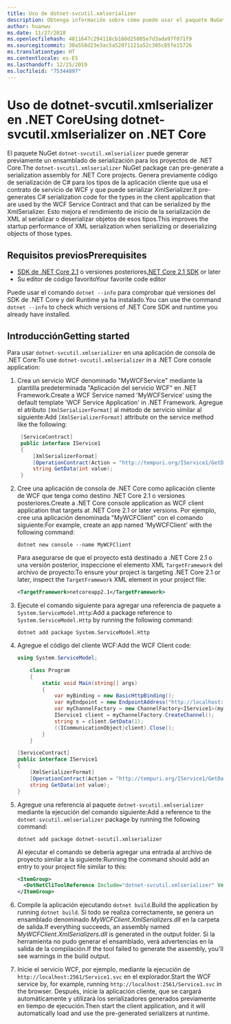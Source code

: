 ```yaml
---
title: Uso de dotnet-svcutil.xmlserializer
description: Obtenga información sobre cómo puede usar el paquete NuGet `dotnet-svcutil.xmlserializer` para generar previamente un ensamblado de serialización para los proyectos de .NET Core.
author: huanwu
ms.date: 11/27/2018
ms.openlocfilehash: 4811647c294118cb160d25805e7d3ada97f071f9
ms.sourcegitcommit: 30a558d23e3ac5a52071121a52c305c85fe15726
ms.translationtype: HT
ms.contentlocale: es-ES
ms.lasthandoff: 12/25/2019
ms.locfileid: "75344897"
---
```

# <a name="using-dotnet-svcutilxmlserializer-on-net-core"></a><span data-ttu-id="ba3c2-103">Uso de dotnet-svcutil.xmlserializer en .NET Core</span><span class="sxs-lookup"><span data-stu-id="ba3c2-103">Using dotnet-svcutil.xmlserializer on .NET Core</span></span>

<span data-ttu-id="ba3c2-104">El paquete NuGet `dotnet-svcutil.xmlserializer` puede generar previamente un ensamblado de serialización para los proyectos de .NET Core.</span><span class="sxs-lookup"><span data-stu-id="ba3c2-104">The `dotnet-svcutil.xmlserializer` NuGet package can pre-generate a serialization assembly for .NET Core projects.</span></span> <span data-ttu-id="ba3c2-105">Genera previamente código de serialización de C# para los tipos de la aplicación cliente que usa el contrato de servicio de WCF y que puede serializar XmlSerializer.</span><span class="sxs-lookup"><span data-stu-id="ba3c2-105">It pre-generates C# serialization code for the types in the client application that are used by the WCF Service Contract and that can be serialized by the XmlSerializer.</span></span> <span data-ttu-id="ba3c2-106">Esto mejora el rendimiento de inicio de la serialización de XML al serializar o deserializar objetos de esos tipos.</span><span class="sxs-lookup"><span data-stu-id="ba3c2-106">This improves the startup performance of XML serialization when serializing or deserializing objects of those types.</span></span>

## <a name="prerequisites"></a><span data-ttu-id="ba3c2-107">Requisitos previos</span><span class="sxs-lookup"><span data-stu-id="ba3c2-107">Prerequisites</span></span>

* <span data-ttu-id="ba3c2-108">[SDK de .NET Core 2.1](https://dotnet.microsoft.com/download) o versiones posteriores</span><span class="sxs-lookup"><span data-stu-id="ba3c2-108">[.NET Core 2.1 SDK](https://dotnet.microsoft.com/download) or later</span></span>
* <span data-ttu-id="ba3c2-109">Su editor de código favorito</span><span class="sxs-lookup"><span data-stu-id="ba3c2-109">Your favorite code editor</span></span>

<span data-ttu-id="ba3c2-110">Puede usar el comando `dotnet --info` para comprobar qué versiones del SDK de .NET Core y del Runtime ya ha instalado.</span><span class="sxs-lookup"><span data-stu-id="ba3c2-110">You can use the command `dotnet --info` to check which versions of .NET Core SDK and runtime you already have installed.</span></span>

## <a name="getting-started"></a><span data-ttu-id="ba3c2-111">Introducción</span><span class="sxs-lookup"><span data-stu-id="ba3c2-111">Getting started</span></span>

<span data-ttu-id="ba3c2-112">Para usar `dotnet-svcutil.xmlserializer` en una aplicación de consola de .NET Core:</span><span class="sxs-lookup"><span data-stu-id="ba3c2-112">To use `dotnet-svcutil.xmlserializer` in a .NET Core console application:</span></span>

1. <span data-ttu-id="ba3c2-113">Crea un servicio WCF denominado "MyWCFService" mediante la plantilla predeterminada "Aplicación del servicio WCF" en .NET Framework.</span><span class="sxs-lookup"><span data-stu-id="ba3c2-113">Create a WCF Service named 'MyWCFService' using the default template 'WCF Service Application' in .NET Framework.</span></span> <span data-ttu-id="ba3c2-114">Agregue el atributo `[XmlSerializerFormat]` al método de servicio similar al siguiente:</span><span class="sxs-lookup"><span data-stu-id="ba3c2-114">Add `[XmlSerializerFormat]` attribute on the service method like the following:</span></span>

   ```csharp
    [ServiceContract]
    public interface IService1
    {
        [XmlSerializerFormat]
        [OperationContract(Action = "http://tempuri.org/IService1/GetData", ReplyAction = "http://tempuri.org/IService1/GetDataResponse")]
        string GetData(int value);
    }
    ```

2. <span data-ttu-id="ba3c2-115">Cree una aplicación de consola de .NET Core como aplicación cliente de WCF que tenga como destino .NET Core 2.1 o versiones posteriores.</span><span class="sxs-lookup"><span data-stu-id="ba3c2-115">Create a .NET Core console application as WCF client application that targets at .NET Core 2.1 or later versions.</span></span> <span data-ttu-id="ba3c2-116">Por ejemplo, cree una aplicación denominada "MyWCFClient" con el comando siguiente:</span><span class="sxs-lookup"><span data-stu-id="ba3c2-116">For example, create an app named 'MyWCFClient' with the following command:</span></span>

    ```dotnetcli
    dotnet new console --name MyWCFClient
    ```

    <span data-ttu-id="ba3c2-117">Para asegurarse de que el proyecto está destinado a .NET Core 2.1 o una versión posterior, inspeccione el elemento XML `TargetFramework` del archivo de proyecto:</span><span class="sxs-lookup"><span data-stu-id="ba3c2-117">To ensure your project is targeting .NET Core 2.1 or later, inspect the `TargetFramework` XML element in your project file:</span></span>

    ```xml
    <TargetFramework>netcoreapp2.1</TargetFramework>
    ```

3. <span data-ttu-id="ba3c2-118">Ejecute el comando siguiente para agregar una referencia de paquete a `System.ServiceModel.Http`:</span><span class="sxs-lookup"><span data-stu-id="ba3c2-118">Add a package reference to `System.ServiceModel.Http` by running the following command:</span></span>

    ```dotnetcli
    dotnet add package System.ServiceModel.Http
    ```

4. <span data-ttu-id="ba3c2-119">Agregue el código del cliente WCF:</span><span class="sxs-lookup"><span data-stu-id="ba3c2-119">Add the WCF Client code:</span></span>

    ```csharp
    using System.ServiceModel;

        class Program
        {
            static void Main(string[] args)
            {
                var myBinding = new BasicHttpBinding();
                var myEndpoint = new EndpointAddress("http://localhost:2561/Service1.svc"); //Fill your service url here
                var myChannelFactory = new ChannelFactory<IService1>(myBinding, myEndpoint);
                IService1 client = myChannelFactory.CreateChannel();
                string s = client.GetData(1);
                ((ICommunicationObject)client).Close();
            }
        }

    [ServiceContract]
    public interface IService1
    {
        [XmlSerializerFormat]
        [OperationContract(Action = "http://tempuri.org/IService1/GetData", ReplyAction = "http://tempuri.org/IService1/GetDataResponse")]
        string GetData(int value);
    }
    ```

5. <span data-ttu-id="ba3c2-120">Agregue una referencia al paquete `dotnet-svcutil.xmlserializer` mediante la ejecución del comando siguiente:</span><span class="sxs-lookup"><span data-stu-id="ba3c2-120">Add a reference to the `dotnet-svcutil.xmlserializer` package by running the following command:</span></span>
  
    ```dotnetcli
    dotnet add package dotnet-svcutil.xmlserializer
    ```

    <span data-ttu-id="ba3c2-121">Al ejecutar el comando se debería agregar una entrada al archivo de proyecto similar a la siguiente:</span><span class="sxs-lookup"><span data-stu-id="ba3c2-121">Running the command should add an entry to your project file similar to this:</span></span>
  
    ```xml
    <ItemGroup>
      <DotNetCliToolReference Include="dotnet-svcutil.xmlserializer" Version="1.0.0" />
    </ItemGroup>
    ```

6. <span data-ttu-id="ba3c2-122">Compile la aplicación ejecutando `dotnet build`.</span><span class="sxs-lookup"><span data-stu-id="ba3c2-122">Build the application by running `dotnet build`.</span></span> <span data-ttu-id="ba3c2-123">Si todo se realiza correctamente, se genera un ensamblado denominado *MyWCFClient.XmlSerializers.dll* en la carpeta de salida.</span><span class="sxs-lookup"><span data-stu-id="ba3c2-123">If everything succeeds, an assembly named *MyWCFClient.XmlSerializers.dll* is generated in the output folder.</span></span> <span data-ttu-id="ba3c2-124">Si la herramienta no pudo generar el ensamblado, verá advertencias en la salida de la compilación.</span><span class="sxs-lookup"><span data-stu-id="ba3c2-124">If the tool failed to generate the assembly, you'll see warnings in the build output.</span></span>

7. <span data-ttu-id="ba3c2-125">Inicie el servicio WCF, por ejemplo, mediante la ejecución de `http://localhost:2561/Service1.svc` en el explorador.</span><span class="sxs-lookup"><span data-stu-id="ba3c2-125">Start the WCF service by, for example, running `http://localhost:2561/Service1.svc` in the browser.</span></span> <span data-ttu-id="ba3c2-126">Después, inicie la aplicación cliente, que se cargará automáticamente y utilizará los serializadores generados previamente en tiempo de ejecución.</span><span class="sxs-lookup"><span data-stu-id="ba3c2-126">Then start the client application, and it will automatically load and use the pre-generated serializers at runtime.</span></span>
